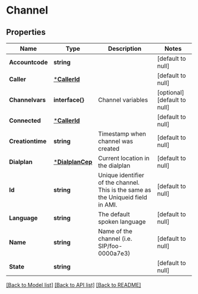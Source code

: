 # Channel

## Properties
Name | Type | Description | Notes
------------ | ------------- | ------------- | -------------
**Accountcode** | **string** |  | [default to null]
**Caller** | [***CallerId**](CallerID.md) |  | [default to null]
**Channelvars** | **interface{}** | Channel variables | [optional] [default to null]
**Connected** | [***CallerId**](CallerID.md) |  | [default to null]
**Creationtime** | **string** | Timestamp when channel was created | [default to null]
**Dialplan** | [***DialplanCep**](DialplanCEP.md) | Current location in the dialplan | [default to null]
**Id** | **string** | Unique identifier of the channel.  This is the same as the Uniqueid field in AMI. | [default to null]
**Language** | **string** | The default spoken language | [default to null]
**Name** | **string** | Name of the channel (i.e. SIP/foo-0000a7e3) | [default to null]
**State** | **string** |  | [default to null]

[[Back to Model list]](../README.md#documentation-for-models) [[Back to API list]](../README.md#documentation-for-api-endpoints) [[Back to README]](../README.md)


